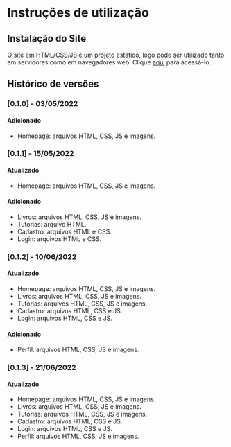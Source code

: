 # Instruções de utilização

## Instalação do Site

O site em HTML/CSS/JS é um projeto estático, logo pode ser utilizado tanto em servidores como em navegadores web. Clique <a href="https://icei-puc-minas-pmv-ads.github.io/pmv-ads-2022-1-e1-proj-web-t3-vida-de-estudante/src/paginaHome/index.html">aqui</a> para acessá-lo. 

## Histórico de versões

### [0.1.0] - 03/05/2022
#### Adicionado
- Homepage: arquivos HTML, CSS, JS e imagens.

### [0.1.1] - 15/05/2022
#### Atualizado
- Homepage: arquivos HTML, CSS, JS e imagens.

#### Adicionado
- Livros: arquivos HTML, CSS, JS e imagens.
- Tutorias: arquivo HTML.
- Cadastro: arquivos HTML e CSS.
- Login: arquivos HTML e CSS.

### [0.1.2] - 10/06/2022
#### Atualizado
- Homepage: arquivos HTML, CSS, JS e imagens.
- Livros: arquivos HTML, CSS, JS e imagens.
- Tutorias: arquivos HTML, CSS, JS e imagens.
- Cadastro: arquivos HTML, CSS e JS.
- Login: arquivos HTML, CSS e JS.

#### Adicionado
- Perfil: arquivos HTML, CSS, JS e imagens.

### [0.1.3] - 21/06/2022
#### Atualizado
- Homepage: arquivos HTML, CSS, JS e imagens.
- Livros: arquivos HTML, CSS, JS e imagens.
- Tutorias: arquivos HTML, CSS, JS e imagens.
- Cadastro: arquivos HTML, CSS e JS.
- Login: arquivos HTML, CSS e JS.
- Perfil: arquivos HTML, CSS, JS e imagens.
